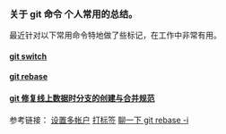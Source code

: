 ### 关于 git 命令 个人常用的总结。

最近针对以下常用命令特地做了些标记，在工作中非常有用。

#### [git switch](https://github.com/ahmek/gitt/blob/master/switch.md)

#### [git rebase](https://github.com/ahmek/gitt/blob/master/rebase.md)

#### [git 修复线上数据时分支的创建与合并规范](https://github.com/ahmek/gitt/blob/master/%E4%BF%AE%E5%A4%8D%E7%BA%BF%E4%B8%8A%E6%95%B0%E6%8D%AE%E6%97%B6%E7%9A%84%E5%88%86%E6%94%AF%E5%88%9B%E5%BB%BA%E4%B8%8E%E5%90%88%E5%B9%B6%E8%A7%84%E8%8C%83.md)


参考链接：
    [设置多帐户](https://www.cnblogs.com/hanguozhi/p/10878043.html)
    [打标签](https://git-scm.com/book/zh/v2/Git-%E5%9F%BA%E7%A1%80-%E6%89%93%E6%A0%87%E7%AD%BE)
    [聊一下 git rebase -i](https://www.cnblogs.com/wangiqngpei557/p/5989292.html)